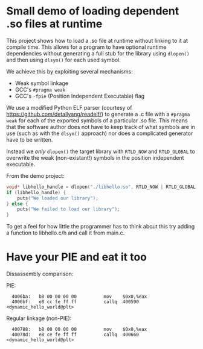 # Small demo of loading dependent .so files at runtime

This project shows how to load a .so file at runtime without linking to it at compile time. This allows for a program to have optional runtime dependencies without generating a full stub for the library using `dlopen()` and then using `dlsym()` for each used symbol.

We achieve this by exploiting several mechanisms:

  * Weak symbol linkage
  * GCC's `#pragma weak`
  * GCC's `-fpie` (Position Independent Executable) flag

We use a modified Python ELF parser (courtesy of https://github.com/detailyang/readelf/) to generate a .c file with a `#pragma weak` for each of the exported symbols of a particular .so file. This means that the software author does not have to keep track of what symbols are in use (such as with the `dlsym()` approach) nor does a complicated generator have to be written.

Instead we *only* `dlopen()` the target library with `RTLD_NOW` and `RTLD_GLOBAL` to overwrite the weak (non-existant!) symbols in the position independent executable.

From the demo project:

```c
void* libhello_handle = dlopen("./libhello.so", RTLD_NOW | RTLD_GLOBAL);
if (libhello_handle) {
    puts("We loaded our library");
} else {
    puts("We failed to load our library");
}

```

To get a feel for how little the programmer has to think about this try adding a function to libhello.c/h and call it from main.c.

# Have your PIE and eat it too

Dissassembly comparison:

PIE:
```
  4006ba:	b8 00 00 00 00       	mov    $0x0,%eax
  4006bf:	e8 cc fe ff ff       	callq  400590 <dynamic_hello_world@plt>
```

Regular linkage (non-PIE):
```
  400788:	b8 00 00 00 00       	mov    $0x0,%eax
  40078d:	e8 ce fe ff ff       	callq  400660 <dynamic_hello_world@plt>
```